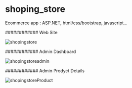 # shoping_store
Ecommerce app : ASP.NET, html/css/bootstrap, javascript...

############ Web Site

![shopingstore](https://user-images.githubusercontent.com/26189475/80936624-f6e8f480-8d9f-11ea-917a-a52e6e824662.png)

############ Admin Dashboard

![shopingstoreadmin](https://user-images.githubusercontent.com/26189475/80936741-6959d480-8da0-11ea-985c-ff2aeb6a89de.png)

############ Admin Prodyct Details


![shopingstoreProduct](https://user-images.githubusercontent.com/26189475/80936798-ab831600-8da0-11ea-8ef3-43cc99b27d8c.png)
